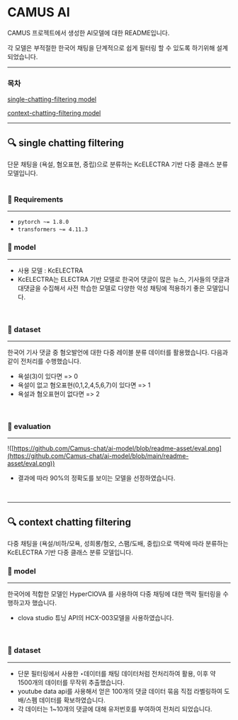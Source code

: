# CAMUS AI

CAMUS 프로젝트에서 생성한 AI모델에 대한 README입니다.

각 모델은 부적절한 한국어 채팅을 단계적으로 쉽게 필터링 할 수 있도록 하기위해 설계되었습니다.

---

### 목차

 [single-chatting-filtering model](##single-chatting-filtering) 

[context-chatting-filtering model](##context-chatting-filtering)

---

## 🔍 single chatting filtering

단문 채팅을 (욕설, 혐오표현, 중립)으로 분류하는 KcELECTRA 기반 다중 클래스 분류 모델입니다.
<br>
<br>

### 🔰 **Requirements**
*****

- `pytorch ~= 1.8.0`
- `transformers ~= 4.11.3`


### 🔰 model
****

- 사용 모델 : KcELECTRA 
- KcELECTRA는 ELECTRA 기반 모델로 한국어 댓글이 많은 뉴스, 
기사들의 댓글과 대댓글을 수집해서 사전 학습한 모델로 다양한 악성 채팅에 적용하기 좋은 모델입니다.
<br>

### 🔰 dataset
****

한국어 기사 댓글 중 혐오발언에 대한 다중 레이블 분류 데이터를 활용했습니다.
다음과 같이 전처리를 수행했습니다.

- 욕설(3)이 있다면 => 0
- 욕설이 없고 혐오표현(0,1,2,4,5,6,7)이 있다면 => 1
- 욕설과 혐오표현이 없다면 => 2
<br>

### 🔰 evaluation
****
!([https://github.com/Camus-chat/ai-model/blob/readme-asset/eval.png](https://github.com/Camus-chat/ai-model/blob/main/readme-asset/eval.png))

- 결과에 따라 90%의 정확도를 보이는 모델을 선정하였습니다.

<br>

----

## 🔍 context chatting filtering


다중 채팅을 (욕설/비하/모욕, 성희롱/혐오, 스팸/도배, 중립)으로 맥락에 따라 분류하는 KcELECTRA 기반 다중 클래스 분류 모델입니다.

### 🔰 model
****

한국어에 적합한 모델인 HyperClOVA 를 사용하여 다중 채팅에 대한 맥락 필터링을 수행하고자 했습니다.
* clova studio 튜닝 API의 HCX-003모델을 사용하였습니다.

<br>

### 🔰 dataset
****

* 단문 필터링에서 사용한 ‣데이터를 채팅 데이터처럼 전처리하여 활용, 이후 약 1500개의 데이터를 무작위 추출했습니다.
* youtube data api를 사용해서 얻은 100개의 댓글 데이터 묶음 직접 라벨링하여 도배/스펨 데이터를 확보하였습니다.
* 각 데이터는 1~10개의 댓글에 대해 유저번호를 부여하여 전처리 되었습니다.
